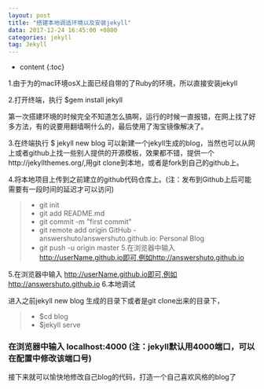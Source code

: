 ```yaml
---
layout: post
title: "搭建本地调适环境以及安装jekyll"
data: 2017-12-24 16:45:00 +0800
categories: jekyll
tag: Jekyll
---
```

* content
{:toc}




1.由于为的mac环境osX上面已经自带的了Ruby的环境，所以直接安装jekyll

2.打开终端，执行 $gem install jekyll

第一次搭建环境的时候完全不知道怎么搞啊，运行的时候一直报错，在网上找了好多方法，有的说要用翻墙啊什么的，最后使用了淘宝镜像解决了。

3.在终端执行 $ jekyll new blog 可以新建一个jekyll生成的blog，当然也可以从网上或者github上找一些别人提供的开源模板，效果都不错，提供一个http://jekyllthemes.org/,用git clone到本地，或者是fork到自己的github上。

4.将本地项目上传到之前建立的github代码仓库上。(注：发布到Github上后可能需要有一段时间的延迟才可以访问)

> * git init
> * git add README.md
> * git commit -m "first commit"
> * git remote add origin GitHub - answershuto/answershuto.github.io: Personal Blog
> * git push -u origin master
5.在浏览器中输入 http://userName.github.io即可,例如http://answershuto.github.io

5.在浏览器中输入 http://userName.github.io即可,例如http://answershuto.github.io
6.本地调试

进入之前jekyll new blog 生成的目录下或者是git clone出来的目录下，

> * $cd blog
> * $jekyll serve
### 在浏览器中输入 localhost:4000    (注：jekyll默认用4000端口，可以在配置中修改该端口号)

接下来就可以愉快地修改自己blog的代码，打造一个自己喜欢风格的blog了
